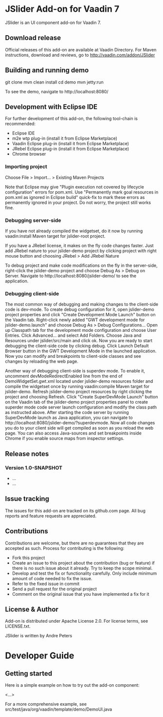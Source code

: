 # JSlider Add-on for Vaadin 7

JSlider is an UI component add-on for Vaadin 7.

## Download release

Official releases of this add-on are available at Vaadin Directory. For Maven instructions, download and reviews, go to http://vaadin.com/addon/JSlider

## Building and running demo

git clone <url of the JSlider repository>
mvn clean install
cd demo
mvn jetty:run

To see the demo, navigate to http://localhost:8080/

## Development with Eclipse IDE

For further development of this add-on, the following tool-chain is recommended:
- Eclipse IDE
- m2e wtp plug-in (install it from Eclipse Marketplace)
- Vaadin Eclipse plug-in (install it from Eclipse Marketplace)
- JRebel Eclipse plug-in (install it from Eclipse Marketplace)
- Chrome browser

### Importing project

Choose File > Import... > Existing Maven Projects

Note that Eclipse may give "Plugin execution not covered by lifecycle configuration" errors for pom.xml. Use "Permanently mark goal resources in pom.xml as ignored in Eclipse build" quick-fix to mark these errors as permanently ignored in your project. Do not worry, the project still works fine. 

### Debugging server-side

If you have not already compiled the widgetset, do it now by running vaadin:install Maven target for jslider-root project.

If you have a JRebel license, it makes on the fly code changes faster. Just add JRebel nature to your jslider-demo project by clicking project with right mouse button and choosing JRebel > Add JRebel Nature

To debug project and make code modifications on the fly in the server-side, right-click the jslider-demo project and choose Debug As > Debug on Server. Navigate to http://localhost:8080/jslider-demo/ to see the application.

### Debugging client-side

The most common way of debugging and making changes to the client-side code is dev-mode. To create debug configuration for it, open jslider-demo project properties and click "Create Development Mode Launch" button on the Vaadin tab. Right-click newly added "GWT development mode for jslider-demo.launch" and choose Debug As > Debug Configurations... Open up Classpath tab for the development mode configuration and choose User Entries. Click Advanced... and select Add Folders. Choose Java and Resources under jslider/src/main and click ok. Now you are ready to start debugging the client-side code by clicking debug. Click Launch Default Browser button in the GWT Development Mode in the launched application. Now you can modify and breakpoints to client-side classes and see changes by reloading the web page. 

Another way of debugging client-side is superdev mode. To enable it, uncomment devModeRedirectEnabled line from the end of DemoWidgetSet.gwt.xml located under jslider-demo resources folder and compile the widgetset once by running vaadin:compile Maven target for jslider-demo. Refresh jslider-demo project resources by right clicking the project and choosing Refresh. Click "Create SuperDevMode Launch" button on the Vaadin tab of the jslider-demo project properties panel to create superder mode code server launch configuration and modify the class path as instructed above. After starting the code server by running SuperDevMode launch as Java application, you can navigate to http://localhost:8080/jslider-demo/?superdevmode. Now all code changes you do to your client side will get compiled as soon as you reload the web page. You can also access Java-sources and set breakpoints inside Chrome if you enable source maps from inspector settings. 

 
## Release notes

### Version 1.0-SNAPSHOT
- ...
- ...


## Issue tracking

The issues for this add-on are tracked on its github.com page. All bug reports and feature requests are appreciated. 

## Contributions

Contributions are welcome, but there are no guarantees that they are accepted as such. Process for contributing is the following:
- Fork this project
- Create an issue to this project about the contribution (bug or feature) if there is no such issue about it already. Try to keep the scope minimal.
- Develop and test the fix or functionality carefully. Only include minimum amount of code needed to fix the issue.
- Refer to the fixed issue in commit
- Send a pull request for the original project
- Comment on the original issue that you have implemented a fix for it

## License & Author

Add-on is distributed under Apache License 2.0. For license terms, see LICENSE.txt.

JSlider is written by Andre Peters

# Developer Guide

## Getting started

Here is a simple example on how to try out the add-on component:

<...>

For a more comprehensive example, see src/test/java/org/vaadin/template/demo/DemoUI.java